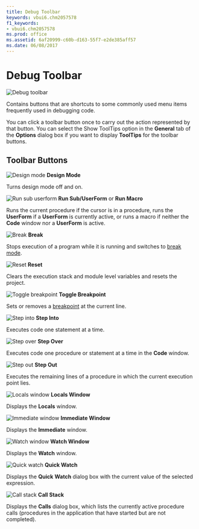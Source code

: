 ```yaml
---
title: Debug Toolbar
keywords: vbui6.chm2057578
f1_keywords:
- vbui6.chm2057578
ms.prod: office
ms.assetid: 6af20999-c60b-d163-55f7-e2de385aff57
ms.date: 06/08/2017
---
```



# Debug Toolbar


![Debug toolbar](images/dbbrvbe_ZA01201596.gif)



Contains buttons that are shortcuts to some commonly used menu items frequently used in debugging code.

You can click a toolbar button once to carry out the action represented by that button. You can select the Show ToolTips option in the **General** tab of the **Options** dialog box if you want to display **ToolTips** for the toolbar buttons.


## Toolbar Buttons


![Design mode](images/tbr_dsgm_ZA01201699.gif) **Design Mode**

Turns design mode off and on.


![Run sub userform](images/tbr_strt_ZA01201751.gif) **Run Sub/UserForm** or **Run Macro**

Runs the current procedure if the cursor is in a procedure, runs the **UserForm** if a **UserForm** is currently active, or runs a macro if neither the **Code** window nor a **UserForm** is active.


![Break](images/tbr_brk_ZA01201682.gif) **Break**

Stops execution of a program while it is running and switches to [break mode](vbe-glossary.md).


![Reset](images/tbr_end_ZA01201701.gif) **Reset**

Clears the execution stack and module level variables and resets the project.


![Toggle breakpoint](images/tbr_bkpt_ZA01201681.gif) **Toggle Breakpoint**

Sets or removes a [breakpoint](vbe-glossary.md) at the current line.


![Step into](images/tbr_stpi_ZA01201749.gif) **Step Into**

Executes code one statement at a time.


![Step over](images/tbr_stpo_ZA01201750.gif) **Step Over**

Executes code one procedure or statement at a time in the **Code** window.


![Step out](images/tbr_stot_ZA01201748.gif) **Step Out**

Executes the remaining lines of a procedure in which the current execution point lies.


![Locals window](images/tbr_lowd_ZA01201713.gif) **Locals Window**

Displays the **Locals** window.


![Immediate window](images/tbr_imwd_ZA01201710.gif) **Immediate Window**

Displays the **Immediate** window.


![Watch window](images/tbr_wawd_ZA01201768.gif) **Watch Window**

Displays the **Watch** window.


![Quick watch](images/tbr_qwat_ZA01201733.gif) **Quick Watch**

Displays the **Quick** **Watch** dialog box with the current value of the selected expression.


![Call stack](images/tbr_call_ZA01201683.gif) **Call Stack**

Displays the **Calls** dialog box, which lists the currently active procedure calls (procedures in the application that have started but are not completed).


